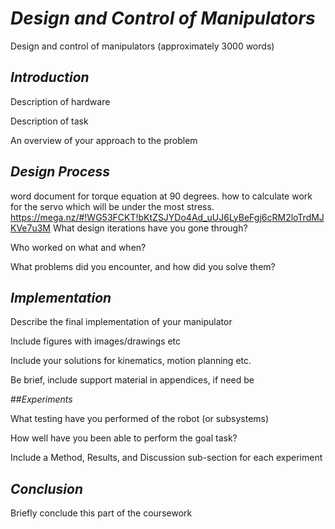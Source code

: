
# *Design and Control of Manipulators*

Design and control of manipulators (approximately 3000 words)

## *Introduction*

Description of hardware 

Description of task

An overview of your approach to the problem

## *Design Process*
word document for torque equation at 90 degrees. how to calculate work for the servo which will be under the most
stress.
https://mega.nz/#!WG53FCKT!bKtZSJYDo4Ad_uUJ6LyBeFgj6cRM2loTrdMJKVe7u3M
What design iterations have you gone through?

Who worked on what and when?

What problems did you encounter, and how did you solve them?

## *Implementation*

Describe the final implementation of your manipulator

Include figures with images/drawings etc


Include your solutions for kinematics, motion planning etc.

Be brief, include support material in appendices, if need be

##*Experiments* 

What testing have you performed of the robot (or subsystems)

How well have you been able to perform the goal task?

Include a Method, Results, and Discussion sub-section for each experiment

## *Conclusion*

Briefly conclude this part of the coursework
